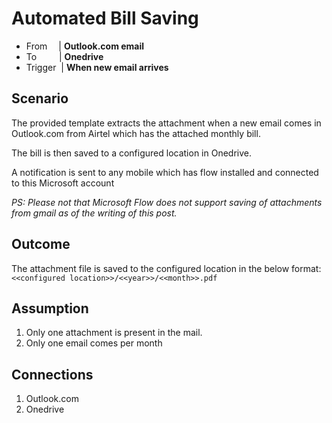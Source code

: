 # Automated Bill Saving

* From &emsp;| **Outlook.com email**
* To &emsp; &emsp;| **Onedrive**
* Trigger &nbsp;| **When new email arrives**

## Scenario
The provided template extracts the attachment when a new email comes in Outlook.com from Airtel which has the attached monthly bill.  

The bill is then saved to a configured location in Onedrive.

A notification is sent to any mobile which has flow installed and connected to this Microsoft account

_PS: Please not that Microsoft Flow does not support saving of attachments from gmail as of the writing of this post._

## Outcome
The attachment file is saved to the configured location in the below format:  
`<<configured location>>/<<year>>/<<month>>.pdf`

## Assumption
1. Only one attachment is present in the mail.
2. Only one email comes per month

## Connections
1. Outlook.com
2. Onedrive